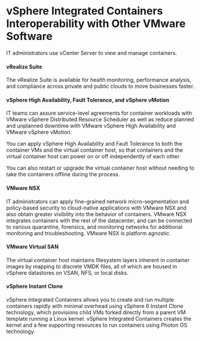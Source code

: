 # vSphere Integrated Containers Interoperability with Other VMware Software

IT administrators use vCenter Server to view and manage containers.

#### vRealize Suite 

The vRealize Suite is available for health monitoring, performance analysis, and compliance across private and public clouds to move businesses faster.

#### vSphere High Availability, Fault Tolerance, and vSphere vMotion 

IT teams can assure service-level agreements for container workloads with VMware vSphere Distributed Resource Scheduler as well as reduce planned and unplanned downtime with VMware vSphere High Availability and VMware vSphere vMotion.

You can apply vSphere High Availability and Fault Tolerance to both the container VMs and the virtual container host, so that containers and the virtual container host can power on or off independently of each other. 

You can also restart or upgrade the virtual container host without needing to take the containers offline during the process.

#### VMware NSX

IT administrators can apply fine-grained network micro-segmentation and policy-based security to cloud-native applications with VMware NSX and also obtain greater visibility into the behavior of containers. VMware NSX integrates containers with the rest of the datacenter, and can be connected to various quarantine, forensics, and monitoring networks for additional monitoring and troubleshooting. VMware NSX is platform agnostic.

#### VMware Virtual SAN
The virtual container host maintains filesystem layers inherent in container images by mapping to discrete VMDK files, all of which are housed in vSphere datastores on VSAN, NFS, or local disks.

#### vSphere Instant Clone 

vSphere Integrated Containers allows you to create and run multiple containers rapidly with minimal overhead using vSphere 6 Instant Clone technology, which provisions child VMs forked directly from a parent VM template running a Linux kernel. vSphere Integrated Containers creates the kernel and a few supporting resources to run containers using Photon OS technology.